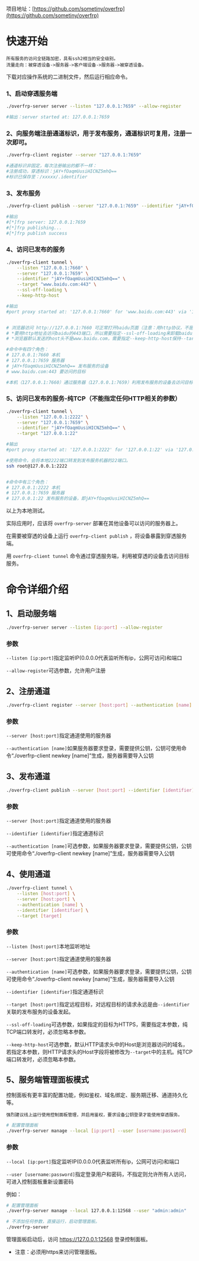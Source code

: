 项目地址：[https://github.com/sometiny/overfrp](https://github.com/sometiny/overfrp)
# 快速开始
```
所有服务的访问全链路加密，具有ssh2相当的安全级别。
流量走向：被穿透设备->服务器->客户端设备->服务器->被穿透设备。
 ```

下载对应操作系统的二进制文件，然后运行相应命令。
 
### 1、启动穿透服务端
```bash
./overfrp-server server --listen "127.0.0.1:7659" --allow-register

#输出：server started at: 127.0.0.1:7659
```

### 2、向服务端注册通道标识，用于发布服务，通道标识可复用，注册一次即可。
```bash
./overfrp-client register --server "127.0.0.1:7659"

#通道标识非固定，每次注册输出的都不一样：
#注册成功，穿透标识：jAY+fOaqmUusiHICNZ5mhQ==
#标识已保存至：/xxxxx/.identifier
```

### 3、发布服务
```bash
./overfrp-client publish --server "127.0.0.1:7659" --identifier "jAY+fOaqmUusiHICNZ5mhQ=="

#输出
#[*]frp server: 127.0.0.1:7659
#[*]frp publishing...
#[*]frp publish success
```

### 4、访问已发布的服务
```bash
./overfrp-client tunnel \
    --listen "127.0.0.1:7660" \
    --server "127.0.0.1:7659" \
    --identifier "jAY+fOaqmUusiHICNZ5mhQ==" \
    --target "www.baidu.com:443" \
    --ssl-off-loading \
    --keep-http-host

#输出
#port proxy started at: '127.0.0.1:7660' for 'www.baidu.com:443' via '127.0.0.1:7659'


# 浏览器访问 http://127.0.0.1:7660 可正常打开baidu页面（注意：用http协议，不是https协议）
# *要用http地址去访问baidu的443端口，所以需要指定--ssl-off-loading来卸载baidu的ssl。
# *浏览器默认发送的host头不是www.baidu.com，需要指定--keep-http-host保持--target中指定的host。

#命令中有四个角色：
# 127.0.0.1:7660 本机
# 127.0.0.1:7659 服务器
# jAY+fOaqmUusiHICNZ5mhQ== 发布服务的设备
# www.baidu.com:443 要访问的目标

#本机（127.0.0.1:7660）通过服务器（127.0.0.1:7659）利用发布服务的设备去访问目标（www.baidu.com:443）
```
### 5、访问已发布的服务-纯TCP（不能指定任何HTTP相关的参数）
```bash
./overfrp-client tunnel \
    --listen "127.0.0.1:2222" \
    --server "127.0.0.1:7659" \
    --identifier "jAY+fOaqmUusiHICNZ5mhQ==" \
    --target "127.0.0.1:22"

#输出
#port proxy started at: '127.0.0.1:2222' for '127.0.0.1:22' via '127.0.0.1:7659'

#使用命令，会将本地2222端口转发到发布服务机器的22端口。
ssh root@127.0.0.1:2222


#命令中有三个角色：
# 127.0.0.1:2222 本机
# 127.0.0.1:7659 服务器
# 127.0.0.1:22 发布服务的设备，即jAY+fOaqmUusiHICNZ5mhQ==
```
以上为本地测试。

实际应用时，应该将 `overfrp-server` 部署在其他设备可以访问的服务器上。

在需要被穿透的设备上运行 `overfrp-client publish` ，将设备暴露到穿透服务端。

用 `overfrp-client tunnel` 命令通过穿透服务端，利用被穿透的设备去访问目标服务。


# 命令详细介绍
## 1、启动服务端
```bash
./overfrp-server server --listen [ip:port] --allow-register
```

### 参数
```--listen [ip:port]```指定监听IP(0.0.0.0代表监听所有ip，公网可访问)和端口

```--allow-register```可选参数，允许用户注册

## 2、注册通道
```bash
./overfrp-client register --server [host:port] --authentication [name]
```
### 参数
```--server [host:port]```指定通道使用的服务器

```--authentication [name]```如果服务器要求登录，需要提供公钥，公钥可使用命令“./overfrp-client newkey [name]”生成，服务器需要导入公钥

## 3、发布通道
```bash
./overfrp-client publish --server [host:port] --identifier [identifier] --authentication [name]
```
### 参数
```--server [host:port]```指定通道使用的服务器

```--identifier [identifier]```指定通道标识

```--authentication [name]```可选参数，如果服务器要求登录，需要提供公钥，公钥可使用命令“./overfrp-client newkey [name]”生成，服务器需要导入公钥

## 4、使用通道
```bash
./overfrp-client tunnel \
    --listen [host:port] \
    --server [host:port] \
    --authentication [name] \
    --identifier [identifier] \
    --target [target]
```
### 参数
```--listen [host:port]```本地监听地址

```--server [host:port]```指定通道使用的服务器

```--authentication [name]```可选参数，如果服务器要求登录，需要提供公钥，公钥可使用命令“./overfrp-client newkey [name]”生成，服务器需要导入公钥

```--identifier [identifier]```指定通道标识
    
```--target [host:port]```指定远程目标，对远程目标的请求永远是由`--identifier`关联的发布服务的设备发起。
    
```--ssl-off-loading```可选参数，如果指定的目标为HTTPS，需要指定本参数，纯TCP端口转发时，必须忽略本参数。
    
```--keep-http-host```可选参数，默认HTTP请求头中的Host是浏览器访问的域名，若指定本参数，则HTTP请求头的Host字段将被修改为`--target`中的主机。纯TCP端口转发时，必须忽略本参数。


## 5、服务端管理面板模式
控制面板有更丰富的配置功能，例如鉴权、域名绑定、服务期迁移、通道持久化等。

```
强烈建议线上运行使用控制面板管理，并启用鉴权，要求设备公钥登录才能使用穿透服务。
```
```bash
# 配置管理面板
./overfrp-server manage --local [ip:port] --user [username:password]
```
### 参数
```--local [ip:port]```指定监听IP(0.0.0.0代表监听所有ip，公网可访问)和端口

```--user [username:password]```指定登录用户和密码，不指定则允许所有人访问，可进入控制面板重新设置密码

例如：

```bash
# 配置管理面板
./overfrp-server manage --local 127.0.0.1:12568 --user "admin:admin"

# 不添加任何参数，直接运行，启动管理面板。
./overfrp-server
```
管理面板启动后，访问 https://127.0.0.1:12568 登录控制面板。

* 注意：必须用https来访问管理面板。
